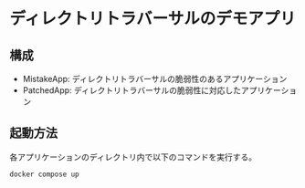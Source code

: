 # ディレクトリトラバーサルのデモアプリ

## 構成

- MistakeApp: ディレクトリトラバーサルの脆弱性のあるアプリケーション
- PatchedApp: ディレクトリトラバーサルの脆弱性に対応したアプリケーション

## 起動方法

各アプリケーションのディレクトリ内で以下のコマンドを実行する。

```bash
docker compose up
```
